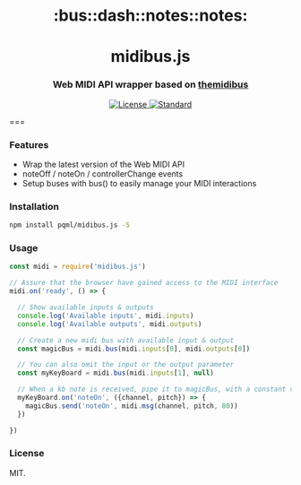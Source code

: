 <h1 align="center">:bus::dash::notes::notes:</h1>
<h1 align="center">midibus.js</h1>
<h3 align="center">Web MIDI API wrapper based on <a href="http://www.smallbutdigital.com/themidibus.php">themidibus</a></h3>

<div align="center">
  <!-- License -->
  <a href="https://raw.githubusercontent.com/pqml/midibus.js/master/LICENSE">
    <img src="https://img.shields.io/badge/license-MIT-blue.svg?style=flat-square" alt="License" />
  </a>
  <!-- Standard -->
  <a href="http://standardjs.com/">
    <img src="https://img.shields.io/badge/code%20style-standard-brightgreen.svg?style=flat-square" alt="Standard" />
  </a>
</div>

===

### Features

- Wrap the latest version of the Web MIDI API
- noteOff / noteOn / controllerChange events
- Setup buses with bus() to easily manage your MIDI interactions


### Installation

```sh
npm install pqml/midibus.js -S
```

### Usage

```javascript
const midi = require('midibus.js')

// Assure that the browser have gained access to the MIDI interface
midi.on('ready', () => {

  // Show available inputs & outputs
  console.log('Available inputs', midi.inputs)
  console.log('Available outputs', midi.outputs)

  // Create a new midi bus with available input & output
  const magicBus = midi.bus(midi.inputs[0], midi.outputs[0])

  // You can also omit the input or the output parameter
  const myKeyBoard = midi.bus(midi.inputs[1], null)

  // When a kb note is received, pipe it to magicBus, with a constant velocity
  myKeyBoard.on('noteOn', ({channel, pitch}) => {
    magicBus.send('noteOn', midi.msg(channel, pitch, 80))
  })

})
```


### License
MIT.

